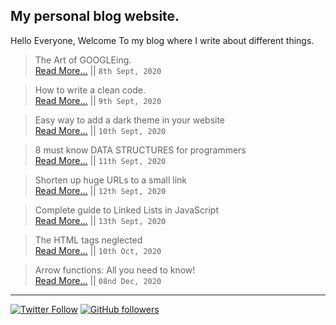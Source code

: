 ## My personal blog website.

Hello Everyone, Welcome To my blog where I write about different things. 

> The Art of GOOGLEing.<br>
> [Read More...](https://ishanbagchi.github.io/Ishan-Tech-Blog/day1) || `8th Sept, 2020`

> How to write a clean code.<br>
> [Read More...](https://ishanbagchi.github.io/Ishan-Tech-Blog/day2) || `9th Sept, 2020`

> Easy way to add a dark theme in your website<br>
> [Read More...](https://ishanbagchi.github.io/Ishan-Tech-Blog/day3) || `10th Sept, 2020`

> 8 must know DATA STRUCTURES for programmers<br>
> [Read More...](https://ishanbagchi.github.io/Ishan-Tech-Blog/day4) || `11th Sept, 2020`

> Shorten up huge URLs to a small link<br> 
> [Read More...](https://ishanbagchi.github.io/Ishan-Tech-Blog/day5) || `12th Sept, 2020`

> Complete guide to Linked Lists in JavaScript<br>
> [Read More...](https://ishanbagchi.github.io/Ishan-Tech-Blog/day6) || `13th Sept, 2020`

> The HTML tags neglected<br>
> [Read More...](https://ishanbagchi.github.io/Ishan-Tech-Blog/day7) || `10th Oct, 2020`

> Arrow functions: All you need to know!<br>
> [Read More...](https://ishanbagchi.github.io/Ishan-Tech-Blog/day8) || `08nd Dec, 2020`

---

[![Twitter Follow](https://img.shields.io/twitter/follow/BagchiIshan?label=twitter%20follow%20%40BagchiIshan&style=for-the-badge)](https://www.twitter.com/BagchiIshan)
[![GitHub followers](https://img.shields.io/github/followers/ishanbagchi?label=github%20follow%20%40ishanbagchi&style=for-the-badge)](https://github.com/ishanbagchi)
